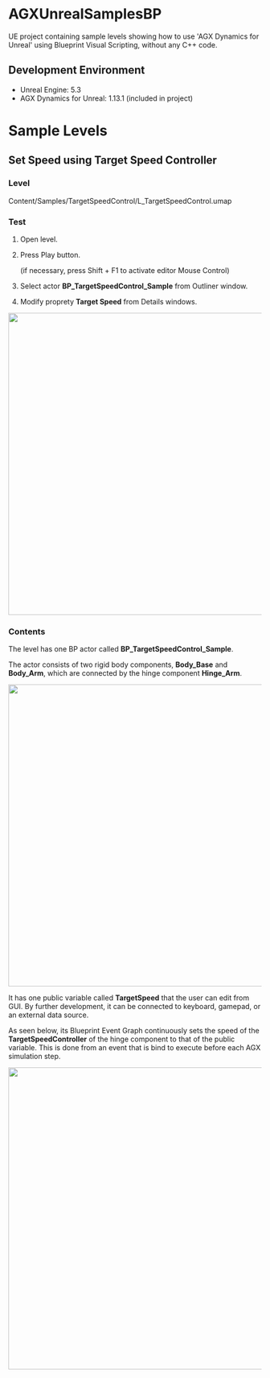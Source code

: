 # AGXUnrealSamplesBP
UE project containing sample levels showing how to use 'AGX Dynamics for Unreal' using Blueprint Visual Scripting, without any C++ code.

## Development Environment

* Unreal Engine: 5.3
* AGX Dynamics for Unreal: 1.13.1 (included in project)

# Sample Levels

## Set Speed using Target Speed Controller

### Level ###
Content/Samples/TargetSpeedControl/L_TargetSpeedControl.umap

### Test ###
1. Open level.
1. Press Play button.
 
   (if necessary, press Shift + F1 to activate editor Mouse Control)

1. Select actor **BP_TargetSpeedControl_Sample** from Outliner window.
1. Modify proprety **Target Speed** from Details windows.

<img src="Documentation/Gifs/TargetSpeedControl_Play.gif" width="600"/>

### Contents ###

The level has one BP actor called **BP_TargetSpeedControl_Sample**.

The actor consists of two rigid body components, **Body_Base** and **Body_Arm**, which are connected by the hinge component **Hinge_Arm**.

<img src="Documentation/Images/TargetSpeedControl_BP_Components.png" width="600"/>

It has one public variable called **TargetSpeed** that the user can edit from GUI. By further development, it can be connected to keyboard, gamepad, or an external data source.

As seen below, its Blueprint Event Graph continuously sets the speed of the **TargetSpeedController** of the hinge component to that of the public variable. This is done from an event that is bind to execute before each AGX simulation step.

<img src="Documentation/Images/TargetSpeedControl_BP_Graph.png" width="600"/>
